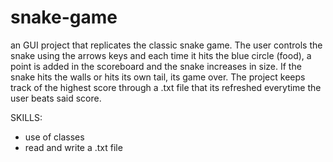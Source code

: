 # snake-game
an GUI project that replicates the classic snake game. The user controls the snake using the arrows keys and each time it hits the blue circle (food), a point is added in the scoreboard and the snake increases in size. If the snake hits the walls or hits its own tail, its game over. The project keeps track of the highest score through a .txt file that its refreshed everytime the user beats said score.

SKILLS:
  - use of classes
  - read and write a .txt file
